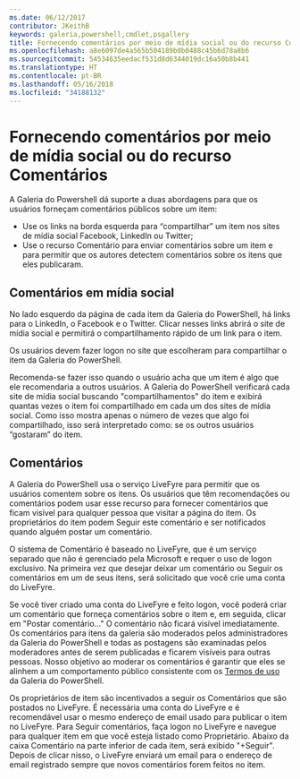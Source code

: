 ```yaml
---
ms.date: 06/12/2017
contributor: JKeithB
keywords: galeria,powershell,cmdlet,psgallery
title: Fornecendo comentários por meio de mídia social ou do recurso Comentários
ms.openlocfilehash: a8e6097de4a565b504189b0b0488c45b6d78a8b6
ms.sourcegitcommit: 54534635eedacf531d8d6344019dc16a50b8b441
ms.translationtype: HT
ms.contentlocale: pt-BR
ms.lasthandoff: 05/16/2018
ms.locfileid: "34188132"
---
```

# <a name="providing-feedback-via-social-media-or-comments"></a>Fornecendo comentários por meio de mídia social ou do recurso Comentários

A Galeria do Powershell dá suporte a duas abordagens para que os usuários forneçam comentários públicos sobre um item:

- Use os links na borda esquerda para “compartilhar” um item nos sites de mídia social Facebook, LinkedIn ou Twitter;
- Use o recurso Comentário para enviar comentários sobre um item e para permitir que os autores detectem comentários sobre os itens que eles publicaram.

## <a name="social-media-feedback"></a>Comentários em mídia social

No lado esquerdo da página de cada item da Galeria do PowerShell, há links para o LinkedIn, o Facebook e o Twitter.
Clicar nesses links abrirá o site de mídia social e permitirá o compartilhamento rápido de um link para o item.

Os usuários devem fazer logon no site que escolheram para compartilhar o item da Galeria do PowerShell.

Recomenda-se fazer isso quando o usuário acha que um item é algo que ele recomendaria a outros usuários.
A Galeria do PowerShell verificará cada site de mídia social buscando "compartilhamentos" do item e exibirá quantas vezes o item foi compartilhado em cada um dos sites de mídia social.
Como isso mostra apenas o número de vezes que algo foi compartilhado, isso será interpretado como: se os outros usuários “gostaram” do item.


## <a name="comments"></a>Comentários

A Galeria do PowerShell usa o serviço LiveFyre para permitir que os usuários comentem sobre os itens.
Os usuários que têm recomendações ou comentários podem usar esse recurso para fornecer comentários que ficam visível para qualquer pessoa que visitar a página do item.
Os proprietários do item podem Seguir este comentário e ser notificados quando alguém postar um comentário.

O sistema de Comentário é baseado no LiveFyre, que é um serviço separado que não é gerenciado pela Microsoft e requer o uso de logon exclusivo.
Na primeira vez que desejar deixar um comentário ou Seguir os comentários em um de seus itens, será solicitado que você crie uma conta do LiveFyre.

Se você tiver criado uma conta do LiveFyre e feito logon, você poderá criar um comentário que forneça comentários sobre o item e, em seguida, clicar em "Postar comentário..." O comentário não ficará visível imediatamente.
Os comentários para itens da galeria são moderados pelos administradores da Galeria do PowerShell e todas as postagens são examinadas pelos moderadores antes de serem publicadas e ficarem visíveis para outras pessoas.
Nosso objetivo ao moderar os comentários é garantir que eles se alinhem a um comportamento público consistente com os [Termos de uso](https://www.powershellgallery.com/policies/Terms) da Galeria do PowerShell.

Os proprietários de item são incentivados a seguir os Comentários que são postados no LiveFyre.
É necessária uma conta do LiveFyre e é recomendável usar o mesmo endereço de email usado para publicar o item no LiveFyre.
Para Seguir comentários, faça logon no LiveFyre e navegue para qualquer item em que você esteja listado como Proprietário.
Abaixo da caixa Comentário na parte inferior de cada item, será exibido "+Seguir".
Depois de clicar nisso, o LiveFyre enviará um email para o endereço de email registrado sempre que novos comentários forem feitos no item.